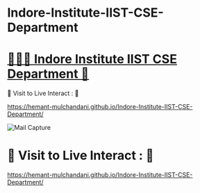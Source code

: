 # Indore-Institute-IIST-CSE-Department

# [👨🏻‍💻 Indore Institute IIST CSE Department 🚀](https://hemant-mulchandani.github.io/Indore-Institute-IIST-CSE-Department/)

  📌 Visit to Live Interact : 🔗

  https://hemant-mulchandani.github.io/Indore-Institute-IIST-CSE-Department/

  ![Mail Capture](Media/DSA%20Marathon%20Sponsorsip%2Mail%20Capture.png)

# 📌 Visit to Live Interact : 🔗 

  https://hemant-mulchandani.github.io/Indore-Institute-IIST-CSE-Department/ 
